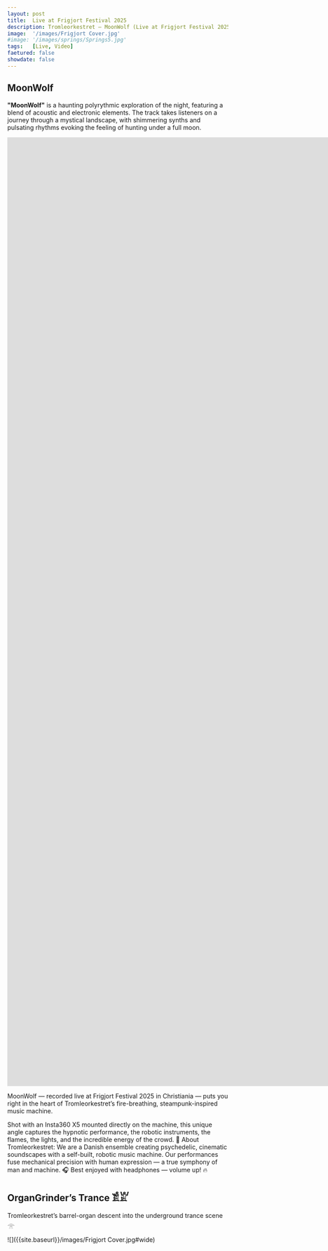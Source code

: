 ```yaml
---
layout: post
title:  Live at Frigjort Festival 2025
description: Tromleorkestret – MoonWolf (Live at Frigjort Festival 2025, Christiania) | Machine’s-Eye View
image:  '/images/Frigjort Cover.jpg'
#image: '/images/springs/Springs5.jpg'
tags:   [Live, Video]
faetured: false
showdate: false
---
```


## MoonWolf 

**"MoonWolf"** is a haunting polyrythmic exploration of the night, featuring a blend of acoustic and electronic elements. The track takes listeners on a journey through a mystical landscape, with shimmering synths and pulsating rhythms evoking the feeling of hunting under a full moon.

<p><iframe width="3840" height="2160" src="https://www.youtube.com/embed/XIEsC5YV8EI?si=4Ebf7llrSDopZ57z" title="YouTube video player" frameborder="0" allow="accelerometer; autoplay; clipboard-write; encrypted-media; gyroscope; picture-in-picture; web-share" referrerpolicy="strict-origin-when-cross-origin" allowfullscreen></iframe></p>

MoonWolf — recorded live at Frigjort Festival 2025 in Christiania — puts you right in the heart of Tromleorkestret’s fire-breathing, steampunk-inspired music machine. 

Shot with an Insta360 X5 mounted directly on the machine, this unique angle captures the hypnotic performance, the robotic instruments, the flames, the lights, and the incredible energy of the crowd. 🎵 About Tromleorkestret: We are a Danish ensemble creating psychedelic, cinematic soundscapes with a self-built, robotic music machine. Our performances fuse mechanical precision with human expression — a true symphony of man and machine. 🎧 Best enjoyed with headphones — volume up! 🔥 


## OrganGrinder’s Trance 𓀃𓁏
Tromleorkestret’s barrel-organ descent into the underground trance scene 𓁿







![]({{site.baseurl}}/images/Frigjort Cover.jpg#wide)
